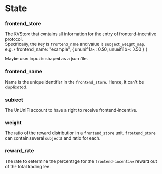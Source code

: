 # State


### frontend_store
The KVStore that contains all information for the entry of frontend-incentive protocol.   
Specifically, the key is `frontend_name` and value is `subject_weight_map`.   
e.g. 
{ frontend_name: "example", { ununifi1a~: 0.50, ununifi1b~: 0.50 } }

Maybe user input is shaped as a json file.

### frontend_name
Name is the unique identifier in the `frontend_store`. Hence, it can't be duplicated.    

### subject
The UnUniFI account to have a right to receive frontend-incentive.

### weight
The ratio of the reward distribution in a     `frontend_store` unit. `frontend_store` can contain several `subject`s and ratio for each. 

### reward_rate
The rate to determine the percentage for the `frontend-incentive` reward out of the total trading fee.
